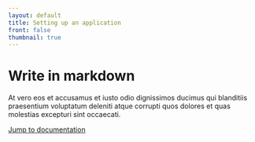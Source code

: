 ```yaml
---
layout: default
title: Setting up an application
front: false
thumbnail: true
---
```


<i class="fas fa-sliders-h fa-2x"></i>

# Write in markdown

At vero eos et accusamus et iusto odio dignissimos ducimus qui blanditiis praesentium voluptatum deleniti atque corrupti quos dolores et quas molestias excepturi sint occaecati.

<a href="/#errors">Jump to documentation</a>